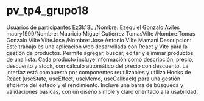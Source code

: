 # pv_tp4_grupo18
Usuarios de participantes
Ez3k13L /Nombre: Ezequiel Gonzalo Aviles
maury1999/Nombre: Mauricio Miguel Gutierrez
TomasVilte /Nombre:Tomas Gonzalo Vilte
VilteJose /Nombre: Jose Antonio Vilte Mamani
Descripcion:
Este trabajo es una aplicación web desarrollada con React y Vite para la gestión de productos. Permite agregar, buscar, editar y eliminar productos de una lista. Cada producto incluye información como descripción, precio, descuento y stock, con cálculo automático del precio con descuento. La interfaz está compuesta por componentes reutilizables y utiliza Hooks de React (useState, useEffect, useMemo, useCallback) para una gestión eficiente del estado y el rendimiento. Incluye una barra de búsqueda y validaciones básicas, con un diseño simple y claro orientado a la usabilidad.